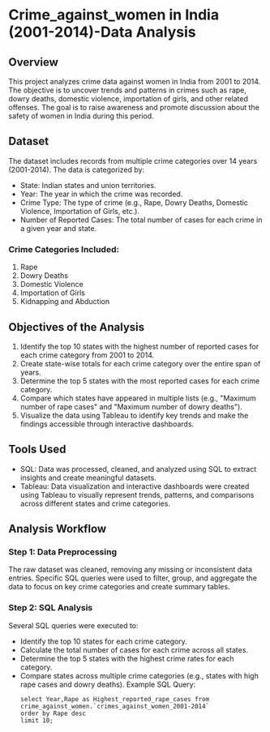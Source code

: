 # Crime_against_women in India (2001-2014)-Data Analysis
## Overview
This project analyzes crime data against women in India from 2001 to 2014. The objective is to uncover trends and patterns in crimes such as rape, dowry deaths, domestic violence, importation of girls, and other related offenses. The goal is to raise awareness and promote discussion about the safety of women in India during this period.
## Dataset
The dataset includes records from multiple crime categories over 14 years (2001-2014). The data is categorized by:

- State: Indian states and union territories.
- Year: The year in which the crime was recorded.
- Crime Type: The type of crime (e.g., Rape, Dowry Deaths, Domestic Violence, Importation of Girls, etc.).
- Number of Reported Cases: The total number of cases for each crime in a given year and state.

### Crime Categories Included:
1. Rape
2. Dowry Deaths
3. Domestic Violence
4. Importation of Girls
5. Kidnapping and Abduction
## Objectives of the Analysis
1. Identify the top 10 states with the highest number of reported cases for each crime category from 2001 to 2014.
2. Create state-wise totals for each crime category over the entire span of years.
3. Determine the top 5 states with the most reported cases for each crime category.
4. Compare which states have appeared in multiple lists (e.g., "Maximum number of rape cases" and "Maximum number of dowry deaths").
5. Visualize the data using Tableau to identify key trends and make the findings accessible through interactive dashboards.
## Tools Used
- SQL: Data was processed, cleaned, and analyzed using SQL to extract insights and create meaningful datasets.
- Tableau: Data visualization and interactive dashboards were created using Tableau to visually represent trends, patterns, and comparisons across different states and crime categories.
## Analysis Workflow
### Step 1: Data Preprocessing
The raw dataset was cleaned, removing any missing or inconsistent data entries. Specific SQL queries were used to filter, group, and aggregate the data to focus on key crime categories and create summary tables.
### Step 2: SQL Analysis
Several SQL queries were executed to:

- Identify the top 10 states for each crime category.
- Calculate the total number of cases for each crime across all states.
- Determine the top 5 states with the highest crime rates for each category.
- Compare states across multiple crime categories (e.g., states with high rape cases and dowry deaths).
  Example SQL Query:
  ```
  select Year,Rape as Highest_reported_rape_cases from crime_against_women.`crimes_against_women_2001-2014`
  order by Rape desc
  limit 10;
  ```
